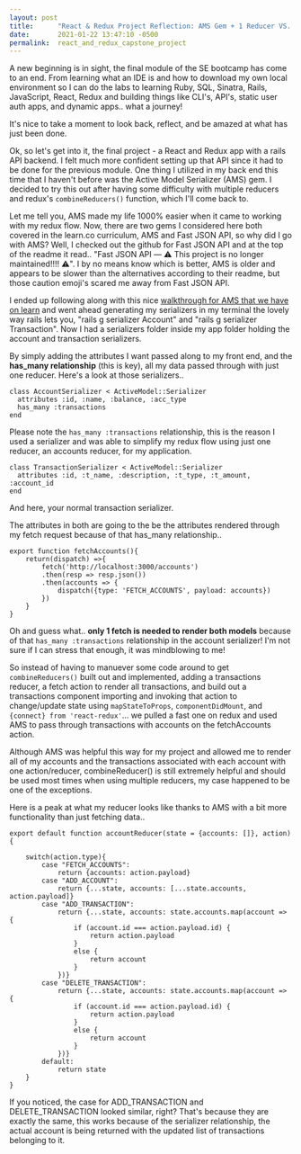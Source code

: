 ```yaml
---
layout: post
title:      "React & Redux Project Reflection: AMS Gem + 1 Reducer VS. combineReducer()"
date:       2021-01-22 13:47:10 -0500
permalink:  react_and_redux_capstone_project
---
```



A new beginning is in sight, the final module of the SE bootcamp has come to an end.
From learning what an IDE is and how to download my own local environment so I can do the labs to learning Ruby, SQL, Sinatra, Rails, JavaScript, React, Redux and building things like CLI's, API's, static user auth apps, and dynamic apps.. what a journey!

It's nice to take a moment to look back, reflect, and be amazed at what has just been done.

Ok, so let's get into it, the final project - a React and Redux app with a rails API backend. I felt much more confident setting up that API since it had to be done for the previous module. One thing I utilized in my back end this time that I haven't before was the Active Model Serializer (AMS) gem. I decided to try this out after having some difficulty with multiple reducers and redux's `combineReducers()` function, which I'll come back to.

Let me tell you, AMS made my life 1000% easier when it came to working with my redux flow. Now, there are two gems I considered here both covered in the learn.co curriculum, AMS and Fast JSON API, so why did I go with AMS? Well, I checked out the github for Fast JSON API and at the top of the readme it read.. "Fast JSON API — ⚠️ This project is no longer maintained!!!! ⚠️".
I by no means know which is better, AMS is older and appears to be slower than the alternatives according to their readme, but those caution emoji's scared me away from Fast JSON API.

I ended up following along with this nice [walkthrough for AMS that we have on learn](https://learn.co/lessons/using-active-model-serializer) and went ahead generating my serializers in my terminal the lovely way rails lets you, "rails g serializer Account" and "rails g serializer Transaction". Now I had a serializers folder inside my app folder holding the account and transaction serializers.

By simply adding the attributes I want passed along to my front end, and the **has_many relationship** (this is key), all my data passed through with just one reducer. Here's a look at those serializers..

```
class AccountSerializer < ActiveModel::Serializer
  attributes :id, :name, :balance, :acc_type
  has_many :transactions
end
```

Please note the `has_many :transactions` relationship, this is the reason I used a serializer and was able to simplify my redux flow using just one reducer, an accounts reducer, for my application.

```
class TransactionSerializer < ActiveModel::Serializer
  attributes :id, :t_name, :description, :t_type, :t_amount, :account_id
end
```

And here, your normal transaction serializer.

The attributes in both are going to the be the attributes rendered through my fetch request because of that has_many relationship..
```
export function fetchAccounts(){
    return(dispatch) =>{
        fetch('http://localhost:3000/accounts')
        .then(resp => resp.json())
        .then(accounts => {
            dispatch({type: 'FETCH_ACCOUNTS', payload: accounts})
        })
    }
}
```
Oh and guess what.. **only 1 fetch is needed to render both models** because of that `has_many :transactions` relationship in the account serializer!
I'm not sure if I can stress that enough, it was mindblowing to me!

So instead of having to manuever some code around to get `combineReducers()` built out and implemented, adding a transactions reducer, a fetch action to render all transactions, and build out a transactions component importing and invoking that action to change/update state using `mapStateToProps`, `componentDidMount`, and `{connect} from 'react-redux'`... we pulled a fast one on redux and used AMS to pass through transactions with accounts on the fetchAccounts action.

Although AMS was helpful this way for my project and allowed me to render all of my accounts and the transactions associated with each account with one action/reducer, combineReducer() is still extremely helpful and should be used most times when using multiple reducers, my case happened to be one of the exceptions.

Here is a peak at what my reducer looks like thanks to AMS with a bit more functionality than just fetching data..

```
export default function accountReducer(state = {accounts: []}, action) {

    switch(action.type){
        case "FETCH_ACCOUNTS":
            return {accounts: action.payload}
        case "ADD_ACCOUNT":
            return {...state, accounts: [...state.accounts, action.payload]}
        case "ADD_TRANSACTION":
            return {...state, accounts: state.accounts.map(account => {
                if (account.id === action.payload.id) {
                    return action.payload
                }
                else {
                    return account
                }
            })}
        case "DELETE_TRANSACTION":
            return {...state, accounts: state.accounts.map(account => {
                if (account.id === action.payload.id) {
                    return action.payload
                }
                else {
                    return account
                }
            })}
        default:
            return state
    }
}
```

If you noticed, the case for ADD_TRANSACTION and DELETE_TRANSACTION looked similar, right? That's because they are exactly the same, this works because of the serializer relationship, the actual account is being returned with the updated list of transactions belonging to it.



